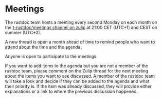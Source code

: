 # Meetings

The rustdoc team hosts a meeting every second Monday on each month on the 
[t-rustdoc/meetings channel on zulip](https://rust-lang.zulipchat.com/#narrow/channel/393423-t-rustdoc.2Fmeetings)
at 21:00 CET (UTC+1) and CEST on summer (UTC+2).

A new thread is open a month ahead of time to remind people who want to attend about the time
and the agenda.

Anyone is open to participate to the meetings.

If you want to add items to the agenda but you are not a member of the rustdoc team, please comment
on the Zulip thread for the next meeting about the items you want to see discussed. A member of the
rustdoc team will take a look and decide if they can be added to the agenda and what their priority
is. If the item was already discussed, they will provide either explanations or a link to where the
previous discussion happened.
